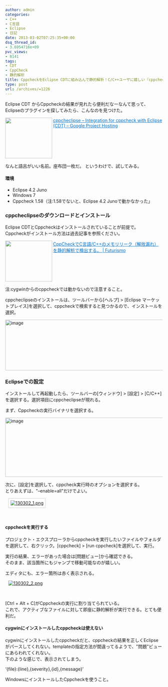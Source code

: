 ```yaml
---
author: admin
categories:
- C++
- C言語
- Eclipse
- 日記
date: 2013-03-02T07:25:35+00:00
dsq_thread_id:
- 3.6954716e+09
pvc_views:
- 8141
tags:
- CDT
- CppCheck
- 静的解析
title: CppcheckをEclipse CDTに組み込んで静的解析！C/C++ユーザに嬉しい『cppcheclipse』
type: post
url: /archives/=1226
---
```


Eclipse CDT からCppcheckの結果が見れたら便利だなーなんて思って、Eclipseのプラグインを探してみたら、こんなのを見つけた。

<a href="https://code.google.com/a/eclipselabs.org/p/cppcheclipse/?redir=1" target="_blank"><img class="alignleft" border="0" alt="" align="left" src="http://capture.heartrails.com/150x130/shadow?https://code.google.com/a/eclipselabs.org/p/cppcheclipse/?redir=1" width="150" height="130" /></a> <a style="color: #0070c5" href="https://code.google.com/a/eclipselabs.org/p/cppcheclipse/?redir=1" target="_blank">cppcheclipse &#8211; Integration for cppcheck with Eclipse (CDT) &#8211; Google Project Hosting</a>    <img border="0" alt="" src="http://b.hatena.ne.jp/entry/image/https://code.google.com/a/eclipselabs.org/p/cppcheclipse/?redir=1" />  <br style="clear: both" />

なんと語呂がいい名前。座布団一枚だ。 というわけで、試してみる。

#### 環境

  * Eclipse 4.2 Juno
  * Windows 7 
  * Cppcheck 1.58（注:1.58でないと、Eclipse 4.2 Junoで動かなかった」 

### cppcheclipseのダウンロードとインストール

Eclipse CDTとCppcheckはインストールされていることが前提で。   
Cppcheckがインストール方法は過去記事を参照ください。

<a href="http://futurismo.biz/archives/602" target="_blank"><img class="alignleft" border="0" alt="" align="left" src="http://capture.heartrails.com/150x130/shadow?http://futurismo.biz/archives/602" width="150" height="130" /></a> <a style="color: #0070c5" href="http://futurismo.biz/archives/602" target="_blank">CppCheckでC言語/C++のメモリリーク（解放漏れ）を静的解析で検出する。 | Futurismo</a>    <img border="0" alt="" src="http://b.hatena.ne.jp/entry/image/http://futurismo.biz/archives/602" />  <br style="clear: both" />

注:cygwinからのcppcheckでは動かないので注意すること。

cppcheclipseのインストールは、ツールバーから[ヘルプ] > [Eclipse マーケットプレイス]を選択して、cppcheckで検索すると見つかるので、インストールを選択。

[<img style="background-image: none; border-right-width: 0px; padding-left: 0px; padding-right: 0px; display: inline; border-top-width: 0px; border-bottom-width: 0px; border-left-width: 0px; padding-top: 0px" title="image" border="0" alt="image" src="http://hmi-me.ciao.jp/wordpress/wp-content/uploads/image_thumb91.png" width="523" height="162" />][1]

### Eclipseでの設定

インストールして再起動したら、ツールバーの[ウィンドウ] > [設定] > [C/C++]を選択する。選択項目にcppcheclipseが現れる。

まず、Cppcheckの実行バイナリを選択する。

[<img style="background-image: none; border-bottom: 0px; border-left: 0px; padding-left: 0px; padding-right: 0px; display: inline; border-top: 0px; border-right: 0px; padding-top: 0px" title="image" border="0" alt="image" src="http://hmi-me.ciao.jp/wordpress/wp-content/uploads/image_thumb92.png" width="539" height="189" />][2]

次に、[設定]を選択して、cppcheck実行時のオプションを選択する。   
とりあえずは、"&#8211;enable=all"だけでよい。

<div style="padding-bottom: 0px; margin: 0px; padding-left: 10px; padding-right: 10px; display: inline; float: none; padding-top: 0px" id="scid:887EC618-8FBE-49a5-A908-2339AF2EC531:6c5ccf1f-7747-4bdb-8914-2f53025f333f" class="wlWriterEditableSmartContent">
  <a target="_blank" href="https://picasaweb.google.com/111104490436597119823/20131603#5850643101089857202"><img style="border: 1px solid #ccc; background-color: white; padding: 6px; margin: 0px" alt="130302_1.png" src="http://lh5.ggpht.com/-UfhrqZpAKQ0/UTGo5wQM_rI/AAAAAAAAAJs/Nye6vRgtzlk/130302_1.png" /></a>
</div>

&#160;

#### cppcheckを実行する

プロジェクト・エクスプローラからcppcheckを実行したいファイルやフォルダを選択して、右クリック。[cppcheck] > [run cppcheck]を選択して、実行。

実行の結果、エラーがあった場合は[問題ビュー]から確認できる。   
そのまま、該当箇所にもジャンブで移動可能なのが嬉しい。

エディタにも、エラー箇所は赤く表示される。

<div style="padding-bottom: 0px; margin: 0px; padding-left: 10px; padding-right: 10px; display: inline; float: none; padding-top: 0px" id="scid:887EC618-8FBE-49a5-A908-2339AF2EC531:c20a0f64-285b-4397-aac7-eb6804aee113" class="wlWriterEditableSmartContent">
  <a target="_blank" href="https://picasaweb.google.com/111104490436597119823/20131603#5850643098661279778"><img style="border: none; padding: 0px; margin: 0px" alt="130302_2.png" src="http://lh3.ggpht.com/-Iku8MNMX818/UTGo5nNL2CI/AAAAAAAAAJk/aKxIWHlwTOM/130302_2.png" /></a>
</div>

&#160;

[Ctrl + Alt + C]がCppcheckの実行に割り当てられている。   
これで、アクティブなファイルに対して即座に静的解析が実行できる。とても便利だ。

#### cygwinにインストールしたcppcheckは使えない

cygwinにインストールしたcppcheckだと、cppcheckの結果を正しくEclipseがパースしてくれない。templateの指定方法が間違ってるようで、"問題"ビューにあらわれてくれない。   
下のような感じで、表示されてしまう。

&#8216;{file}:{line},{severity},{id},{message}&#8217;

WindowsにインストールしたCppcheckを使うこと。

 [1]: http://hmi-me.ciao.jp/wordpress/wp-content/uploads/image91.png
 [2]: http://hmi-me.ciao.jp/wordpress/wp-content/uploads/image92.png